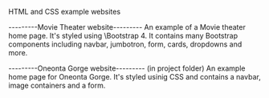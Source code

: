 HTML and CSS example websites 

---------Movie Theater website---------
An example of a Movie theater home page. It's styled using \Bootstrap 4. It contains many Bootstrap components including navbar, jumbotron, form, cards, dropdowns and more.


---------Oneonta Gorge website--------- (in project folder)
An example home page for Oneonta Gorge. It's styled usinig CSS and contains a navbar, image containers and a form.
